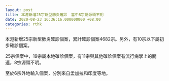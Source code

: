 ```yaml
---
layout: post
title: 本港新增25宗新型肺炎確診　當中8宗屬源頭不明
date: 2020-08-23 16:36:16.000000000 +08:00
categories: rthk
---
```


本港新增25宗新型肺炎確診個案，累計確診個案4682宗。另外，有10宗以下屬初步確診個案。

25宗個案中，19宗屬本地確診個案，有11宗與其他確診個案有流行病學上的關連，8宗源頭不明。

至於6宗外地輸入個案，分別來自孟加拉和印度等地。
